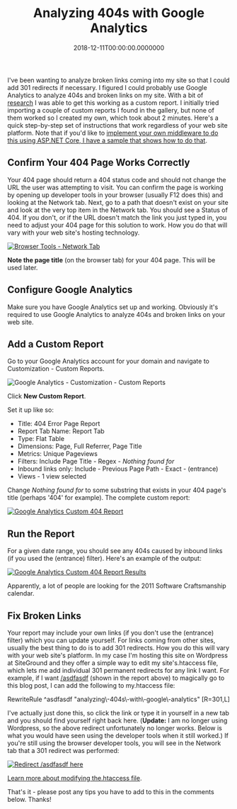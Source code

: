 ﻿---
title: Analyzing 404s with Google Analytics
date: "2018-12-11T00:00:00.0000000"
description: I've been wanting to analyze broken links coming into my site so that I could add 301 redirects if necessary. I figured I could probably use Google Analytics to analyze 404s and broken links on my site. With a bit of research I was able to get this working as a custom report.
featuredImage: /img/google-analytics-custom-404-report-results.png
---

I've been wanting to analyze broken links coming into my site so that I could add 301 redirects if necessary. I figured I could probably use Google Analytics to analyze 404s and broken links on my site. With a bit of [research](https://www.searchviu.com/en/404-errors-google-analytics/) I was able to get this working as a custom report. I initially tried importing a couple of custom reports I found in the gallery, but none of them worked so I created my own, which took about 2 minutes. Here's a quick step-by-step set of instructions that work regardless of your web site platform. Note that if you'd like to [implement your own middleware to do this using ASP.NET Core, I have a sample that shows how to do that](https://ardalis.com/using-custom-middleware-to-record-and-fix-404s-in-aspnet-core-apps).

## Confirm Your 404 Page Works Correctly

Your 404 page should return a 404 status code and should not change the URL the user was attempting to visit. You can confirm the page is working by opening up developer tools in your browser (usually F12 does this) and looking at the Network tab. Next, go to a path that doesn't exist on your site and look at the very top item in the Network tab. You should see a Status of 404. If you don't, or if the URL doesn't match the link you just typed in, you need to adjust your 404 page for this solution to work. How you do that will vary with your web site's hosting technology.

[![Browser Tools - Network Tab](/img/network-tab.png)](/img/network-tab.png)

**Note the page title** (on the browser tab) for your 404 page. This will be used later.

## Configure Google Analytics

Make sure you have Google Analytics set up and working. Obviously it's required to use Google Analytics to analyze 404s and broken links on your web site.

## Add a Custom Report

Go to your Google Analytics account for your domain and navigate to Customization - Custom Reports.

![Google Analytics - Customization - Custom Reports](/img/google-analytics-customization-custom-reports.png)

Click **New Custom Report**.

Set it up like so:

- Title: 404 Error Page Report
- Report Tab Name: Report Tab
- Type: Flat Table
- Dimensions: Page, Full Referrer, Page Title
- Metrics: Unique Pageviews
- Filters: Include Page Title - Regex - _Nothing found for_
 - Inbound links only: Include - Previous Page Path - Exact - (entrance)
- Views - 1 view selected

Change _Nothing found for_ to some substring that exists in your 404 page's title (perhaps '404' for example). The complete custom report:

[![Google Analytics Custom 404 Report](/img/google-analytics-custom-404-report.png)](/img/google-analytics-custom-404-report.png)

## Run the Report

For a given date range, you should see any 404s caused by inbound links (if you used the (entrance) filter). Here's an example of the output:

[![Google Analytics Custom 404 Report Results](/img/google-analytics-custom-404-report-results.png)](/img/google-analytics-custom-404-report-results.png)

Apparently, a lot of people are looking for the 2011 Software Craftsmanship calendar.

## Fix Broken Links

Your report may include your own links (if you don't use the (entrance) filter) which you can update yourself. For links coming from other sites, usually the best thing to do is to add 301 redirects. How you do this will vary with your web site's platform. In my case I'm hosting this site on Wordpress at SiteGround and they offer a simple way to edit my site's.htaccess file, which lets me add individual 301 permanent redirects for any link I want. For example, if I want [/asdfasdf](/asdfasdf) (shown in the report above) to magically go to this blog post, I can add the following to my.htaccess file:

RewriteRule ^asdfasdf "analyzing\\-404s\\-with\\-google\\-analytics" \[R=301,L\]

I've actually just done this, so click the link or type it in yourself in a new tab and you should find yourself right back here. (**Update:** I am no longer using Wordpress, so the above redirect unfortunately no longer works. Below is what you would have seen using the developer tools when it still worked.) If you're still using the browser developer tools, you will see in the Network tab that a 301 redirect was performed:

[![Redirect /asdfasdf here](/img/redirect-asdf-here.png)](/img/redirect-asdf-here.png)

[Learn more about modifying the.htaccess file](https://mythemeshop.com/blog/edit-htaccess-file/).

That's it - please post any tips you have to add to this in the comments below. Thanks!

